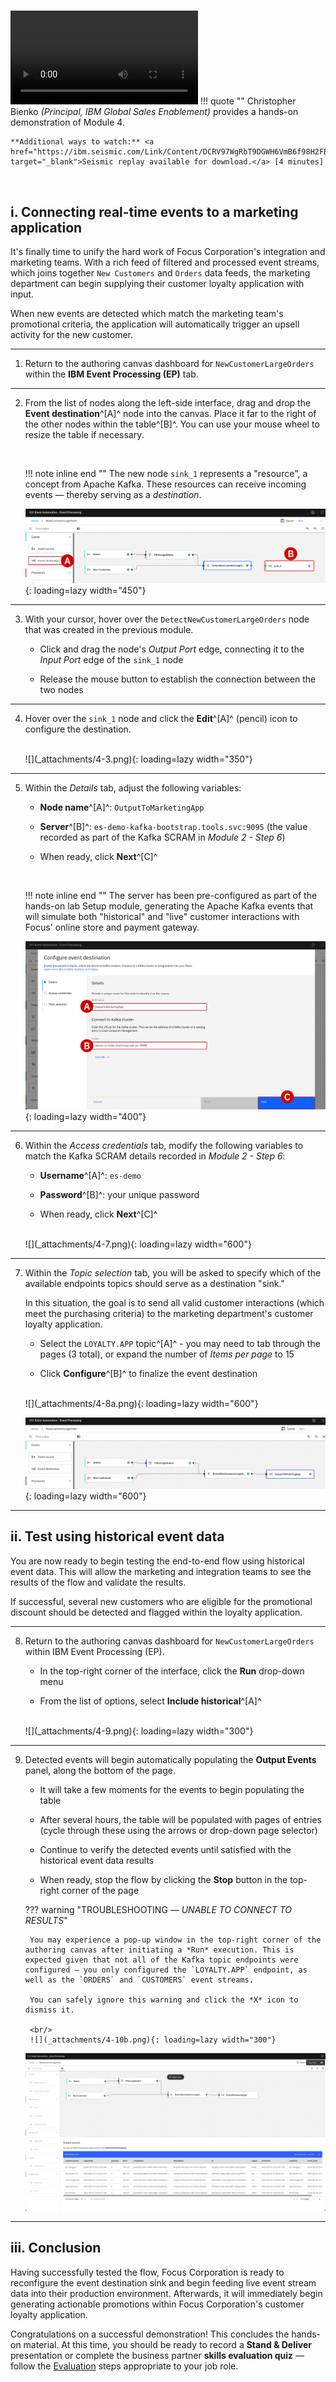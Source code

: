#
![type:video](./_videos/module4.mp4)
!!! quote ""
    Christopher Bienko *(Principal, IBM Global Sales Enablement)* provides a hands-on demonstration of Module 4.

    **Additional ways to watch:** <a href="https://ibm.seismic.com/Link/Content/DCRV97WgRbT9DGWH6VmB6f98H2FB" target="_blank">Seismic replay available for download.</a> [4 minutes]

<br/>

## **i. Connecting real-time events to a marketing application**

It's finally time to unify the hard work of Focus Corporation's integration and marketing teams. With a rich feed of filtered and processed event streams, which joins together `New Customers` and `Orders` data feeds, the marketing department can begin supplying their customer loyalty application with input.

When new events are detected which match the marketing team's promotional criteria, the application will automatically trigger an upsell activity for the new customer.

---

1. Return to the authoring canvas dashboard for `NewCustomerLargeOrders` within the **IBM Event Processing (EP)** tab.

---

2. From the list of nodes along the left-side interface, drag and drop the **Event destination**^[A]^ node into the canvas. Place it far to the right of the other nodes within the table^[B]^. You can use your mouse wheel to resize the table if necessary.

    <br/>

    !!! note inline end ""
        The new node `sink_1` represents a "resource", a concept from Apache Kafka. These resources can receive incoming events — thereby serving as a *destination*.

    ![](_attachments/4-2.png){: loading=lazy width="450"}

---

3. With your cursor, hover over the `DetectNewCustomerLargeOrders` node that was created in the previous module.

    - Click and drag the node's *Output Port* edge, connecting it to the *Input Port* edge of the `sink_1` node

    - Release the mouse button to establish the connection between the two nodes

---

4. Hover over the `sink_1` node and click the **Edit**^[A]^ (pencil) icon to configure the destination.

    <br/>
    ![](_attachments/4-3.png){: loading=lazy width="350"}

---

5. Within the *Details* tab, adjust the following variables:

    - **Node name**^[A]^: `OutputToMarketingApp`

    - **Server**^[B]^: `es-demo-kafka-bootstrap.tools.svc:9095` (the value recorded as part of the Kafka SCRAM in *Module 2 - Step 6*)

    - When ready, click **Next**^[C]^

    <br/>

    !!! note inline end ""
        The server has been pre-configured as part of the hands-on lab Setup module, generating the Apache Kafka events that will simulate both "historical" and "live" customer interactions with Focus' online store and payment gateway.

    ![](_attachments/4-5.png){: loading=lazy width="400"}

---

6. Within the *Access credentials* tab, modify the following variables to match the Kafka SCRAM details recorded in *Module 2 - Step 6*:

    - **Username**^[A]^: `es-demo`

    - **Password**^[B]^: your unique password

    - When ready, click **Next**^[C]^

    <br/>
    ![](_attachments/4-7.png){: loading=lazy width="600"}

---

7. Within the *Topic selection* tab, you will be asked to specify which of the available endpoints topics should serve as a destination "sink."

    In this situation, the goal is to send all valid customer interactions (which meet the purchasing criteria) to the marketing department's customer loyalty application.

    - Select the `LOYALTY.APP` topic^[A]^ - you may need to tab through the pages (3 total), or expand the number of *Items per page* to 15

    - Click **Configure**^[B]^ to finalize the event destination

    <br/>
    ![](_attachments/4-8a.png){: loading=lazy width="600"}

    ![](_attachments/4-8b.png){: loading=lazy width="600"}

---

## **ii. Test using historical event data**

You are now ready to begin testing the end-to-end flow using historical event data. This will allow the marketing and integration teams to see the results of the flow and validate the results.

If successful, several new customers who are eligible for the promotional discount should be detected and flagged within the loyalty application.

---

8. Return to the authoring canvas dashboard for `NewCustomerLargeOrders` within IBM Event Processing (EP).

    - In the top-right corner of the interface, click the **Run** drop-down menu

    - From the list of options, select **Include historical**^[A]^

    <br/>
    ![](_attachments/4-9.png){: loading=lazy width="300"}

---

9. Detected events will begin automatically populating the **Output Events** panel, along the bottom of the page.

    - It will take a few moments for the events to begin populating the table

    - After several hours, the table will be populated with pages of entries (cycle through these using the arrows or drop-down page selector)
    
    - Continue to verify the detected events until satisfied with the historical event data results

    - When ready, stop the flow by clicking the **Stop** button in the top-right corner of the page

    ??? warning "TROUBLESHOOTING — *UNABLE TO CONNECT TO RESULTS*"

        You may experience a pop-up window in the top-right corner of the authoring canvas after initiating a *Run* execution. This is expected given that not all of the Kafka topic endpoints were configured — you only configured the `LOYALTY.APP` endpoint, as well as the `ORDERS` and `CUSTOMERS` event streams.
        
        You can safely ignore this warning and click the *X* icon to dismiss it.

        <br/>
        ![](_attachments/4-10b.png){: loading=lazy width="300"}

    ![](_attachments/es-final-output.png)

---

## **iii. Conclusion**

Having successfully tested the flow, Focus Corporation is ready to reconfigure the event destination sink and begin feeding live event stream data into their production environment. Afterwards, it will immediately begin generating actionable promotions within Focus Corporation's customer loyalty application.

Congratulations on a successful demonstration! This concludes the hands-on material. At this time, you should be ready to record a **Stand & Deliver** presentation or complete the business partner **skills evaluation quiz** — follow the <a href="https://ibm.github.io/Event-Automation-L3/evaluation/" target="_blank">Evaluation</a> steps appropriate to your job role.
